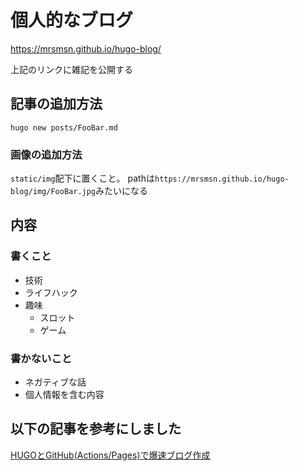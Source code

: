 # 個人的なブログ
https://mrsmsn.github.io/hugo-blog/

上記のリンクに雑記を公開する

## 記事の追加方法

```
hugo new posts/FooBar.md
```

### 画像の追加方法

`static/img`配下に置くこと。
pathは`https://mrsmsn.github.io/hugo-blog/img/FooBar.jpg`みたいになる

## 内容
### 書くこと
- 技術
- ライフハック
- 趣味
  - スロット
  - ゲーム
### 書かないこと
- ネガティブな話
- 個人情報を含む内容

## 以下の記事を参考にしました
[HUGOとGitHub(Actions/Pages)で爆速ブログ作成](https://zenn.dev/kato_k/articles/66531db0c4024d)
